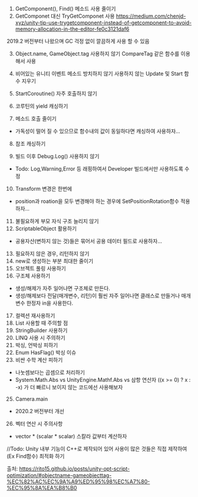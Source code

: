 1. GetComponent(), Find() 메소드 사용 줄이기
2. GetComponet 대신 TryGetComponet 사용 
https://medium.com/chenjd-xyz/unity-tip-use-trygetcomponent-instead-of-getcomponent-to-avoid-memory-allocation-in-the-editor-fe0c3121daf6

2019.2 버전부터 나왔으며 GC 걱정 없이 깔끔하게 사용 할 수 있음 

3. Object.name, GameObject.tag 사용하지 않기
CompareTag 같은 함수를 이용해서 사용

4. 비어있는 유니티 이벤트 메소드 방치하지 않기
사용하지 않는 Update 및 Start 함수 지우기

5. StartCoroutine() 자주 호출하지 않기
6. 코루틴의 yield 캐싱하기
7. 메소드 호출 줄이기
 - 가독성이 떨어 질 수 있으므로 함수내의 값이 동일하다면 캐싱하여 사용하자...

8. 참조 캐싱하기

9. 빌드 이후 Debug.Log() 사용하지 않기
 - Todo: Log,Warning,Error 등 래핑하여서 Developer 빌드에서만 사용하도록 수정

10. Transform 변경은 한번에
 - position과 roation을 모두 변경해야 하는 경우에 SetPositionRotation함수 적용하자...

11. 불필요하게 부모 자식 구조 늘리지 않기
12. ScriptableObject 활용하기
 - 공용자산(변하지 않는 것)들은 묶어서 공용 데이터 필드로 사용하자...


13. 필요하지 않은 경우, 리턴하지 않기
14. new로 생성하는 부분 최대한 줄이기
15. 오브젝트 풀링 사용하기
16. 구조체 사용하기
 - 생성/해제가 자주 일어나면 구조체로 만든다.
 - 생성/해제보다 전달(매개변수, 리턴)이 훨씬 자주 일어나면 클래스로 만들거나 매개변수 한정자 in을 사용한다.

17. 컬렉션 재사용하기
18. List 사용할 때 주의할 점
19. StringBuilder 사용하기
20. LINQ 사용 시 주의하기
21. 박싱, 언박싱 피하기
23. Enum HasFlag() 박싱 이슈
24. 비싼 수학 계산 피하기
 - 나눗셈보다는 곱셈으로 처리하기
 - System.Math.Abs vs UnityEngine.Mathf.Abs vs 삼항 연산자 ((x >= 0) ? x : -x) 가 더 빠르니 보이지 않는 코드에선 사용해보자
25. Camera.main
 - 2020.2 버전부터 개선
26. 벡터 연산 시 주의사항
 - vector * (scalar * scalar) 스칼라 값부터 계산하자

 //Todo: Unity 내부 기능이 C++로 제작되어 있어 사용이 많은 것들은 직접 제작하여(Ex Find함수) 최적화 하기

출처: https://rito15.github.io/posts/unity-opt-script-optimization/#objectname-gameobjecttag-%EC%82%AC%EC%9A%A9%ED%95%98%EC%A7%80-%EC%95%8A%EA%B8%B0
